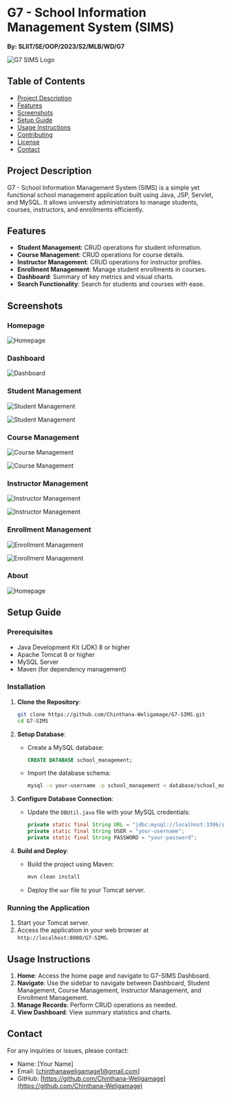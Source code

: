 ﻿# G7 - School Information Management System (SIMS)

**By: SLIIT/SE/OOP/2023/S2/MLB/WD/G7**

![G7 SIMS Logo](web/img/g7sims-logo.png)

## Table of Contents

- [Project Description](#project-description)
- [Features](#features)
- [Screenshots](#screenshots)
- [Setup Guide](#setup-guide)
- [Usage Instructions](#usage-instructions)
- [Contributing](#contributing)
- [License](#license)
- [Contact](#contact)

## Project Description

G7 - School Information Management System (SIMS) is a simple yet functional school management application built using Java, JSP, Servlet, and MySQL. It allows university administrators to manage students, courses, instructors, and enrollments efficiently.

## Features

- **Student Management**: CRUD operations for student information.
- **Course Management**: CRUD operations for course details.
- **Instructor Management**: CRUD operations for instructor profiles.
- **Enrollment Management**: Manage student enrollments in courses.
- **Dashboard**: Summary of key metrics and visual charts.
- **Search Functionality**: Search for students and courses with ease.

## Screenshots

### Homepage

![Homepage](<screenshots/Screenshot%20(01).png>)

### Dashboard

![Dashboard](<screenshots/Screenshot%20(03).png>)

### Student Management

![Student Management](<screenshots/Screenshot%20(04).png>)

![Student Management](<screenshots/Screenshot%20(08).png>)

### Course Management

![Course Management](<screenshots/Screenshot%20(05).png>)

![Course Management](<screenshots/Screenshot%20(09).png>)

### Instructor Management

![Instructor Management](<screenshots/Screenshot%20(05).png>)

![Instructor Management](<screenshots/Screenshot%20(10).png>)

### Enrollment Management

![Enrollment Management](<screenshots/Screenshot%20(05).png>)

![Enrollment Management](<screenshots/Screenshot%20(11).png>)

### About

![Homepage](<screenshots/Screenshot%20(02).png>)

## Setup Guide

### Prerequisites

- Java Development Kit (JDK) 8 or higher
- Apache Tomcat 8 or higher
- MySQL Server
- Maven (for dependency management)

### Installation

1. **Clone the Repository**:

   ```sh
   git clone https://github.com/Chinthana-Weligamage/G7-SIMS.git
   cd G7-SIMS
   ```

2. **Setup Database**:

   - Create a MySQL database:
     ```sql
     CREATE DATABASE school_management;
     ```
   - Import the database schema:
     ```sh
     mysql -u your-username -p school_management < database/school_management.sql
     ```

3. **Configure Database Connection**:

   - Update the `DBUtil.java` file with your MySQL credentials:
     ```java
     private static final String URL = "jdbc:mysql://localhost:3306/school_management";
     private static final String USER = "your-username";
     private static final String PASSWORD = "your-password";
     ```

4. **Build and Deploy**:

   - Build the project using Maven:
     ```sh
     mvn clean install
     ```
   - Deploy the `war` file to your Tomcat server.

### Running the Application

1. Start your Tomcat server.
2. Access the application in your web browser at `http://localhost:8080/G7-SIMS`.

## Usage Instructions

1. **Home**: Access the home page and navigate to G7-SIMS Dashboard.
2. **Navigate**: Use the sidebar to navigate between Dashboard, Student Management, Course Management, Instructor Management, and Enrollment Management.
3. **Manage Records**: Perform CRUD operations as needed.
4. **View Dashboard**: View summary statistics and charts.

## Contact

For any inquiries or issues, please contact:

- Name: [Your Name]
- Email: [chinthanaweligamage1@gmail.com]
- GitHub: [https://github.com/Chinthana-Weligamage](https://github.com/Chinthana-Weligamage)
